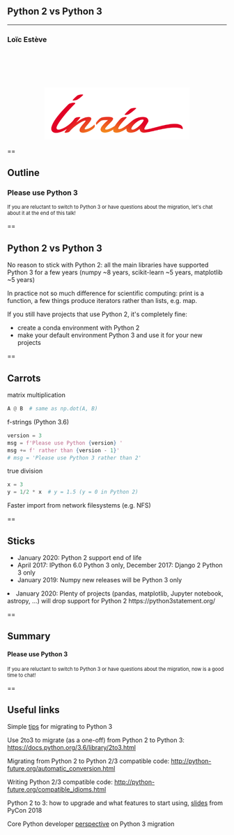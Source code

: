 ## Python 2 vs Python 3  <!-- .element style="text-align: center; margin-left: 0px" -->
<!-- ### a machine learning toolkit in Python  <\!-- .element text-align: center; margin-left: 0px" -\-> -->

------

### Loïc Estève <!-- .element style="text-align: center; margin-left: 0px" -->

<div style="text-align: center; margin-top: 100px">
  <img src="img/inria.png" alt="Inria" height="120px"/>
</div>

==

## Outline

### Please use Python 3  <!-- .element class="fragment" -->

<div style="font-size: 80%">
If you are reluctant to switch to Python 3 or have questions about the
migration, let's chat about it at the end of this talk! <!-- .element
class="fragment" -->
</div>

==

## Python 2 vs Python 3

No reason to stick with Python 2: all the main libraries have supported Python
3 for a few years (numpy ~8 years, scikit-learn ~5 years, matplotlib ~5 years) <!-- .element class="fragment" -->

In practice not so much difference for scientific computing: print is a
function, a few things produce iterators rather than lists, e.g. map. <!-- .element class="fragment" -->

If you still have projects that use Python 2, it's completely fine:  <!-- .element class="fragment" -->
* create a conda environment with Python 2   <!-- .element class="fragment" -->
* make your default environment Python 3 and use it for your new projects <!-- .element
class="fragment" -->

==

## Carrots

matrix multiplication
```python
A @ B  # same as np.dot(A, B)
```

f-strings (Python 3.6)
```python
version = 3
msg = f'Please use Python {version} '
msg += f' rather than {version - 1}'
# msg = 'Please use Python 3 rather than 2'
```

true division
```python
x = 3
y = 1/2 * x  # y = 1.5 (y = 0 in Python 2)
```

Faster import from network filesystems (e.g. NFS)

==

## Sticks

* January 2020: Python 2 support end of life  <!-- .element class="fragment" -->
* April 2017: IPython 6.0 Python 3 only, December 2017: Django 2 Python 3 only  <!-- .element class="fragment" -->
* January 2019: Numpy new releases will be Python 3 only  <!-- .element class="fragment" -->
<li class="fragment"> January 2020: Plenty of projects (pandas, matplotlib, Jupyter notebook,
  astropy, ...) will drop support for Python 2 https://python3statement.org/</li>

==

## Summary

#### Please use Python 3

<div style="font-size: 80%">
If you are reluctant to switch to Python 3 or have questions about the
migration, now is a good time to chat!
</div>

==

## Useful links

<!-- .slide: style="font-size: 75%" -->

Simple
[tips](http://python-3-for-scientists.readthedocs.io/en/latest/python3_transition_guide.html)
for migrating to Python 3

Use 2to3 to migrate (as a one-off) from Python 2 to Python 3:
https://docs.python.org/3.6/library/2to3.html

Migrating from Python 2 to Python 2/3 compatible code:
http://python-future.org/automatic_conversion.html

Writing Python 2/3 compatible code:
http://python-future.org/compatible_idioms.html

Python 2 to 3: how to upgrade and what features to start using,
[slides](http://treyhunner.com/2to3/) from PyCon 2018

Core Python developer
[perspective](http://python-notes.curiousefficiency.org/en/latest/python3/questions_and_answers.html)
on Python 3 migration
